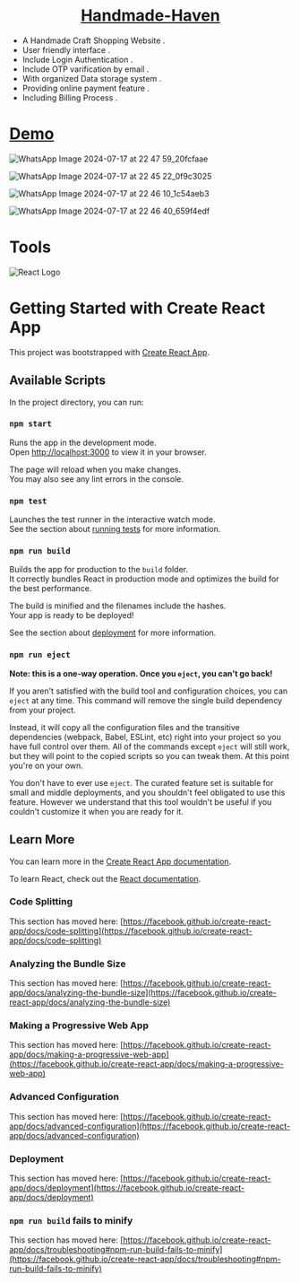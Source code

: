 <div align="center">
  <h1><strong><a href="https://handmadehaven-4a693.web.app/">Handmade-Haven</a></strong></h1>
</div>

- A Handmade Craft Shopping Website .
- User friendly interface .
- Include Login Authentication .
- Include OTP varification by email .
- With organized Data storage system .
- Providing online payment feature .
- Including Billing Process .

# [Demo ](https://handmadehaven-4a693.web.app/)


![WhatsApp Image 2024-07-17 at 22 47 59_20fcfaae](https://github.com/user-attachments/assets/bb113d35-103c-47a7-b9e8-592def8c1ad2)

![WhatsApp Image 2024-07-17 at 22 45 22_0f9c3025](https://github.com/user-attachments/assets/238bbd76-920e-42cf-b362-ada1841d9b8a)

![WhatsApp Image 2024-07-17 at 22 46 10_1c54aeb3](https://github.com/user-attachments/assets/f666652b-f883-4e61-860e-3eb377c3ad88)

![WhatsApp Image 2024-07-17 at 22 46 40_659f4edf](https://github.com/user-attachments/assets/cd08a346-5aae-48bb-b9d5-7d71acf2afc3)

# Tools 

![React Logo](https://reactjs.org/logo-og.png)


 








# Getting Started with Create React App

This project was bootstrapped with [Create React App](https://github.com/facebook/create-react-app).

## Available Scripts

In the project directory, you can run:

### `npm start`

Runs the app in the development mode.\
Open [http://localhost:3000](http://localhost:3000) to view it in your browser.

The page will reload when you make changes.\
You may also see any lint errors in the console.

### `npm test`

Launches the test runner in the interactive watch mode.\
See the section about [running tests](https://facebook.github.io/create-react-app/docs/running-tests) for more information.

### `npm run build`

Builds the app for production to the `build` folder.\
It correctly bundles React in production mode and optimizes the build for the best performance.

The build is minified and the filenames include the hashes.\
Your app is ready to be deployed!

See the section about [deployment](https://facebook.github.io/create-react-app/docs/deployment) for more information.

### `npm run eject`

**Note: this is a one-way operation. Once you `eject`, you can't go back!**

If you aren't satisfied with the build tool and configuration choices, you can `eject` at any time. This command will remove the single build dependency from your project.

Instead, it will copy all the configuration files and the transitive dependencies (webpack, Babel, ESLint, etc) right into your project so you have full control over them. All of the commands except `eject` will still work, but they will point to the copied scripts so you can tweak them. At this point you're on your own.

You don't have to ever use `eject`. The curated feature set is suitable for small and middle deployments, and you shouldn't feel obligated to use this feature. However we understand that this tool wouldn't be useful if you couldn't customize it when you are ready for it.

## Learn More

You can learn more in the [Create React App documentation](https://facebook.github.io/create-react-app/docs/getting-started).

To learn React, check out the [React documentation](https://reactjs.org/).

### Code Splitting

This section has moved here: [https://facebook.github.io/create-react-app/docs/code-splitting](https://facebook.github.io/create-react-app/docs/code-splitting)

### Analyzing the Bundle Size

This section has moved here: [https://facebook.github.io/create-react-app/docs/analyzing-the-bundle-size](https://facebook.github.io/create-react-app/docs/analyzing-the-bundle-size)

### Making a Progressive Web App

This section has moved here: [https://facebook.github.io/create-react-app/docs/making-a-progressive-web-app](https://facebook.github.io/create-react-app/docs/making-a-progressive-web-app)

### Advanced Configuration

This section has moved here: [https://facebook.github.io/create-react-app/docs/advanced-configuration](https://facebook.github.io/create-react-app/docs/advanced-configuration)

### Deployment

This section has moved here: [https://facebook.github.io/create-react-app/docs/deployment](https://facebook.github.io/create-react-app/docs/deployment)

### `npm run build` fails to minify

This section has moved here: [https://facebook.github.io/create-react-app/docs/troubleshooting#npm-run-build-fails-to-minify](https://facebook.github.io/create-react-app/docs/troubleshooting#npm-run-build-fails-to-minify)
